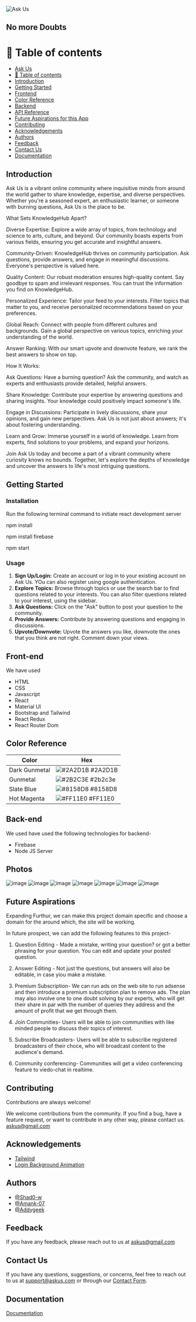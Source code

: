 
![Ask Us](https://i.imgur.com/Z6NQiSk.png[/img])
## No more Doubts


# 🧭 Table of contents

- [Ask Us](#title-and-description)
- [🧭 Table of contents](#-table-of-contents)
- [Introduction](#introduction)
- [Getting Started](#getting-started)
- [Frontend](#frontend)
- [Color Reference](#color-reference)
- [Backend](#backend)
- [API Reference](#api-reference)
- [Future Aspirations for this App](#future-aspirations-for-this-app)
- [Contributing](#contributinng)
- [Acknowledgements](#acknowledgements)
- [Authors](#authors)
- [Feedback](#feedback)
- [Contact Us](#contact-us)
- [Documentation](#documentation)
## Introduction

Ask Us is a vibrant online community where inquisitive minds from around the world gather to share knowledge, expertise, and diverse perspectives. Whether you're a seasoned expert, an enthusiastic learner, or someone with burning questions, Ask Us is the place to be.

What Sets KnowledgeHub Apart?

Diverse Expertise: Explore a wide array of topics, from technology and science to arts, culture, and beyond. Our community boasts experts from various fields, ensuring you get accurate and insightful answers.

Community-Driven: KnowledgeHub thrives on community participation. Ask questions, provide answers, and engage in meaningful discussions. Everyone's perspective is valued here.

Quality Content: Our robust moderation ensures high-quality content. Say goodbye to spam and irrelevant responses. You can trust the information you find on KnowledgeHub.

Personalized Experience: Tailor your feed to your interests. Filter topics that matter to you, and receive personalized recommendations based on your preferences.

Global Reach: Connect with people from different cultures and backgrounds. Gain a global perspective on various topics, enriching your understanding of the world.

Answer Ranking: With our smart upvote and downvote feature, we rank the best answers to show on top.

How It Works:

Ask Questions: Have a burning question? Ask the community, and watch as experts and enthusiasts provide detailed, helpful answers.

Share Knowledge: Contribute your expertise by answering questions and sharing insights. Your knowledge could positively impact someone's life.

Engage in Discussions: Participate in lively discussions, share your opinions, and gain new perspectives. Ask Us is not just about answers; it's about fostering understanding.

Learn and Grow: Immerse yourself in a world of knowledge. Learn from experts, find solutions to your problems, and expand your horizons.

Join Ask Us today and become a part of a vibrant community where curiosity knows no bounds. Together, let's explore the depths of knowledge and uncover the answers to life's most intriguing questions.
## Getting Started

### Installation

Run the following terminal command to initiate react development server

npm install

npm install firebase

npm start

### Usage

1. **Sign Up/Login:** Create an account or log in to your existing account on Ask Us. YOu can also register using google authentication.
2. **Explore Topics:** Browse through topics or use the search bar to find questions related to your interests. You can also filter questions related to your interest, using the sidebar.
3. **Ask Questions:** Click on the "Ask" button to post your question to the community.
4. **Provide Answers:** Contribute by answering questions and engaging in discussions.
5. **Upvote/Downvote:** Upvote the answers you like, downvote the ones that you think are not right. Comment down your views. 

## Front-end

We have used

- HTML
- CSS
- Javascript
- React
- Material UI
- Bootstrap and Tailwind
- React Redux
- React Router Dom
## Color Reference

| Color             | Hex                                                                |
| ----------------- | ------------------------------------------------------------------ |
| Dark Gunmetal | ![#2A2D1B](https://via.placeholder.com/10/2A2D1B?text=+) #2A2D1B |
| Gunmetal | ![#2B2C3E](https://via.placeholder.com/10/2b2c3e?text=+) #2b2c3e |
| Slate Blue | ![#8158D8](https://via.placeholder.com/10/8158d8?text=+) #8158D8 |
| Hot Magenta | ![#FF11E0](https://via.placeholder.com/10/ff11e0?text=+) #FF11E0 |



## Back-end

We used have used the following technologies for backend-

- Firebase
- Node JS Server

## Photos
![image](https://github.com/addygeek/Devheat_Beta_Code_Hunter/assets/118501211/1d1bf9df-9517-445c-bfd5-180071564724)
![image](https://github.com/addygeek/Devheat_Beta_Code_Hunter/assets/118501211/dda48adc-e4b4-4ff5-8608-08f4f925c443)
![image](https://github.com/addygeek/Devheat_Beta_Code_Hunter/assets/118501211/92a61d4c-2b8e-4219-8230-f987ebdf5129)
![image](https://github.com/addygeek/Devheat_Beta_Code_Hunter/assets/118501211/168f41ff-6ea2-41d6-bc00-7dd95008b610)
![image](https://github.com/addygeek/Devheat_Beta_Code_Hunter/assets/118501211/f53ee4d2-65e6-406f-b247-965992785d51)
![image](https://github.com/addygeek/Devheat_Beta_Code_Hunter/assets/118501211/00b19285-de26-4c0e-8a67-21b3099893ad)
![image](https://github.com/addygeek/Devheat_Beta_Code_Hunter/assets/118501211/d8b84869-6971-4369-9e6c-8e70ea9dbeaf)

## Future Aspirations

Expanding Furthur, we can make this project domain specific and choose a domain for the around which, the site will be working. 

In future prospect, we can add the following features to this project-

1. Question Editing - Made a mistake, writing your question? or got a better phrasing for your question. You can edit and update your posted question.

2. Answer Editing - Not just the questions, but answers will also be editable, in case yiou make a mistake.

3. Premium Subscription- We can run ads on the web site to run adsense and then introduce a premium subscription plan to remove ads. The plan may also involve one to one doubt solving by our experts, who will get their share in par with the number of queries they address and the amount of profit that we get through them.

4. Join Communities- Users will be able to join communities with like minded people to discuss their topics of interest.

5. Subscribe Broadcasters- Users will be able to subscribe registered broadcasters of their choce, who will broadcast content to the audience's demand.

6. Community conferencing- Communities will get a video conferencing feature to viedo-chat in realtime.
## Contributing

Contributions are always welcome!

We welcome contributions from the community. If you find a bug, have a feature request, or want to contribute in any other way, please contact us. 
askus@gmail.com
## Acknowledgements

 - [Tailwind](https://tailwindcss.com/)
 - [Login Background Animation](https://wweb.dev/resources/animated-css-background-generator)




## Authors

- [@Shad0-w](https://www.github.com/Shad0-w)
- [@Amank-07](https://www.github.com/Amank-07)
- [@Addygeek](https://www.github.com/Addygeek)


## Feedback

If you have any feedback, please reach out to us at askus@gmail.com


## Contact Us

If you have any questions, suggestions, or concerns, feel free to reach out to us at [support@askus.com](mailto:support@askus.com) or through our [Contact Form](https://www.askus.com/contact).
## Documentation

[Documentation](https://linktodocumentation)

